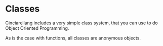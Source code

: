 # Classes

Cinciarellang includes a very simple class system, that you can use to do Object Oriented Programming. 

As is the case with functions, all classes are anonymous objects. 




